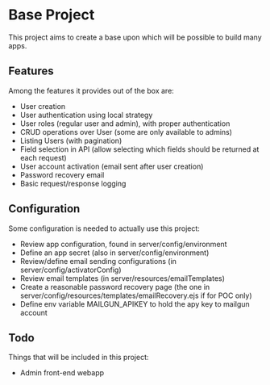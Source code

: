 # Base Project

This project aims to create a base upon which will be possible to build many apps.

## Features

Among the features it provides out of the box are:

- User creation
- User authentication using local strategy
- User roles (regular user and admin), with proper authentication
- CRUD operations over User (some are only available to admins)
- Listing Users (with pagination)
- Field selection in API (allow selecting which fields should be returned at each request)
- User account activation (email sent after user creation)
- Password recovery email
- Basic request/response logging

## Configuration

Some configuration is needed to actually use this project:

- Review app configuration, found in server/config/environment
- Define an app secret (also in server/config/environment)
- Review/define email sending configurations (in server/config/activatorConfig)
- Review email templates (in server/resources/emailTemplates)
- Create a reasonable password recovery page (the one in server/config/resources/templates/emailRecovery.ejs if for POC only)
- Define env variable MAILGUN_APIKEY to hold the apy key to mailgun account


## Todo

Things that will be included in this project:

- Admin front-end webapp